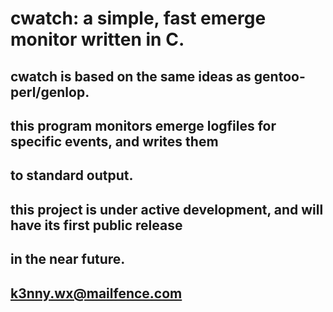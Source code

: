 # cwatch: a simple, fast emerge monitor written in C.

## cwatch is based on the same ideas as gentoo-perl/genlop.
## this program monitors emerge logfiles for specific events, and writes them
## to standard output.

## this project is under active development, and will have its first public release
## in the near future.

## <k3nny.wx@mailfence.com>
